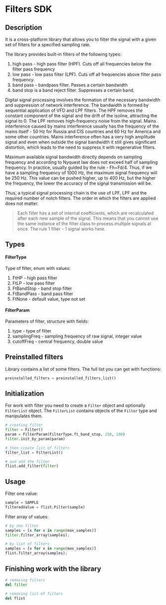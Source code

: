 # Filters SDK
## Description
It is a cross-platform library that allows you to filter the signal with a given set of filters for a specified sampling rate.

The library provides built-in filters of the following types:
1. high pass - high pass filter (HPF). Cuts off all frequencies below the filter pass frequency
2. low pass - low pass filter (LPF). Cuts off all frequencies above filter pass frequency.
3. band pass - bandpass filter. Passes a certain bandwidth
4. band stop is a band reject filter. Suppresses a certain band.

Digital signal processing involves the formation of the necessary bandwidth and suppression of network interference. The bandwidth is formed by sequential application of VFD and LPF filters. The HPF removes the constant component of the signal and the drift of the isoline, attracting the signal to 0. The LPF removes high-frequency noise from the signal. Mains interference caused by mains interference usually has the frequency of the mains itself - 50 Hz for Russia and CIS countries and 60 Hz for America and some other countries. Mains interference often has a very high amplitude signal and even when outside the signal bandwidth it still gives significant distortion, which leads to the need to suppress it with regenerative filters.

Maximum available signal bandwidth directly depends on sampling frequency and according to Nyquest law does not exceed half of sampling frequency. In practice, usually guided by the rule - Fh=Fd/4. Thus, if we have a sampling frequency of 1000 Hz, the maximum signal frequency will be 250 Hz. This value can be pushed higher, up to 400 Hz, but the higher the frequency, the lower the accuracy of the signal transmission will be.

Thus, a typical signal processing chain is the use of LPF, LPF and the required number of notch filters. The order in which the filters are applied does not matter.

> Each filter has a set of internal coefficients, which are recalculated after each new sample of the signal. This means that you cannot use the same instance of the filter class to process multiple signals at once. The rule 1 filter - 1 signal works here.
## Types
#### FilterType
Type of filter, enum with values:
1. FtHP - high pass filter
2. FtLP - low pass filter
3. FtBandStop - band stop filter
4. FtBandPass - band pass filter
5. FtNone - default value, type not set

#### FilterParam
Parameters of filter, structure with fields:
1. type - type of filter
2. samplingFreq - sampling frequency of raw signal, integer value
3. cutoffFreq - central frequency, double value
## Preinstalled filters
Library contains a list of some filters. The full list you can get with functions:

```python
preinstalled_filters = preinstalled_filters_list()
```

## Initialization
For work with filter you need to create a `Filter` object and optionally `FilterList` object. The `FilterList` contains objects of the `Filter` type and manipulates them.

```python
# creating filter
filter = Filter()
param = FilterParam(FilterType.ft_band_stop, 250, 100)
filter.init_by_param(param)

# then create list of filters
filter_list = FilterList()

# and add the filter
flist.add_filter(filter)
```

## Usage

Filter one value:

```python
sample = SAMPLE
filteredValue = flist.Filter(sample)
```

Filter array of values:

```python
# by one filter
samples = [x for x in range(max_samples)]
filter.filter_array(samples);

# by list of filters
samples = [x for x in range(max_samples)]
flist.filter_array(samples);
```

## Finishing work with the library

```python
# removing filters
del filter

# removing list of filters
del flist
```